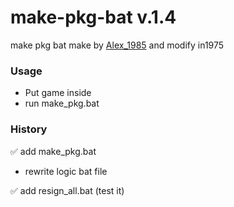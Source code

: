 # make-pkg-bat v.1.4
make pkg bat make by [Alex_1985](http://www.pspx.ru/forum/member.php?u=458658) and modify in1975

### Usage 
* Put game inside 
* run make_pkg.bat
	
### History
:white_check_mark: add make_pkg.bat 
* rewrite logic bat file

:white_check_mark: add resign_all.bat (test it)
